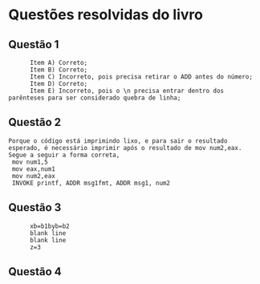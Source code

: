 <h1>Questões resolvidas do livro</h1>
  <h2>Questão 1</h2>
  
```
      Item A) Correto;
      Item B) Correto;
      Item C) Incorreto, pois precisa retirar o ADD antes do número;
      Item D) Correto;
      Item E) Incorreto, pois o \n precisa entrar dentro dos parênteses para ser considerado quebra de linha;
```
 <h2>Questão 2</h2>
 
```
Porque o código está imprimindo lixo, e para sair o resultado esperado, é necessário imprimir após o resultado de mov num2,eax.
Segue a seguir a forma correta,
 mov num1,5
 mov eax,num1
 mov num2,eax
 INVOKE printf, ADDR msg1fmt, ADDR msg1, num2
```
 <h2>Questão 3</h2>

```
      xb=b1byb=b2 
      blank line
      blank line
      z=3
```
  <h2>Questão 4</h2>
      
      
      
